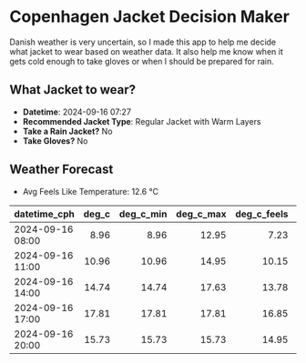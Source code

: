 
# Copenhagen Jacket Decision Maker

Danish weather is very uncertain, so I made this app to help me decide what jacket to wear based on weather data. 
It also help me know when it gets cold enough to take gloves or when I should be prepared for rain.

## What Jacket to wear?

- **Datetime**: 2024-09-16 07:27
- **Recommended Jacket Type**: Regular Jacket with Warm Layers
- **Take a Rain Jacket?** No
- **Take Gloves?** No

## Weather Forecast
- Avg Feels Like Temperature: 12.6 °C

| datetime_cph     |   deg_c |   deg_c_min |   deg_c_max |   deg_c_feels | weather   | wind   | rain   |
|:-----------------|--------:|------------:|------------:|--------------:|:----------|:-------|:-------|
| 2024-09-16 08:00 |    8.96 |        8.96 |       12.95 |          7.23 | Clouds    | Low    | None   |
| 2024-09-16 11:00 |   10.96 |       10.96 |       14.95 |         10.15 | Clouds    | Low    | None   |
| 2024-09-16 14:00 |   14.74 |       14.74 |       17.63 |         13.78 | Clouds    | Low    | None   |
| 2024-09-16 17:00 |   17.81 |       17.81 |       17.81 |         16.85 | Clouds    | Low    | None   |
| 2024-09-16 20:00 |   15.73 |       15.73 |       15.73 |         14.95 | Clouds    | Medium | None   |
        